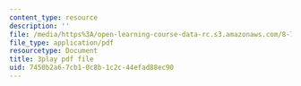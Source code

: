 ```yaml
---
content_type: resource
description: ''
file: /media/https%3A/open-learning-course-data-rc.s3.amazonaws.com/8-701-introduction-to-nuclear-and-particle-physics-fall-2020/7450b2a67cb10c8b1c2c44efad88ec90_quSdhgX3NB8.pdf
file_type: application/pdf
resourcetype: Document
title: 3play pdf file
uid: 7450b2a6-7cb1-0c8b-1c2c-44efad88ec90
---
```

